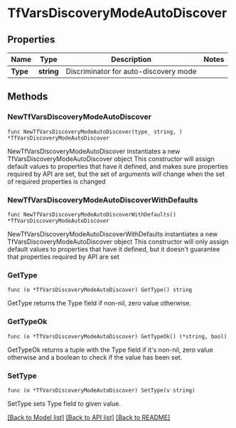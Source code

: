 # TfVarsDiscoveryModeAutoDiscover

## Properties

Name | Type | Description | Notes
------------ | ------------- | ------------- | -------------
**Type** | **string** | Discriminator for auto-discovery mode | 

## Methods

### NewTfVarsDiscoveryModeAutoDiscover

`func NewTfVarsDiscoveryModeAutoDiscover(type_ string, ) *TfVarsDiscoveryModeAutoDiscover`

NewTfVarsDiscoveryModeAutoDiscover instantiates a new TfVarsDiscoveryModeAutoDiscover object
This constructor will assign default values to properties that have it defined,
and makes sure properties required by API are set, but the set of arguments
will change when the set of required properties is changed

### NewTfVarsDiscoveryModeAutoDiscoverWithDefaults

`func NewTfVarsDiscoveryModeAutoDiscoverWithDefaults() *TfVarsDiscoveryModeAutoDiscover`

NewTfVarsDiscoveryModeAutoDiscoverWithDefaults instantiates a new TfVarsDiscoveryModeAutoDiscover object
This constructor will only assign default values to properties that have it defined,
but it doesn't guarantee that properties required by API are set

### GetType

`func (o *TfVarsDiscoveryModeAutoDiscover) GetType() string`

GetType returns the Type field if non-nil, zero value otherwise.

### GetTypeOk

`func (o *TfVarsDiscoveryModeAutoDiscover) GetTypeOk() (*string, bool)`

GetTypeOk returns a tuple with the Type field if it's non-nil, zero value otherwise
and a boolean to check if the value has been set.

### SetType

`func (o *TfVarsDiscoveryModeAutoDiscover) SetType(v string)`

SetType sets Type field to given value.



[[Back to Model list]](../README.md#documentation-for-models) [[Back to API list]](../README.md#documentation-for-api-endpoints) [[Back to README]](../README.md)


